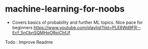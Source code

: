 # machine-learning-for-noobs

* Covers basics of probability and further ML topics. Nice pace for beginners
https://www.youtube.com/playlist?list=PLE6Wd9FR--Ecf_5nCbnSQMHqORpiChfJf


Todo : 
Improve Readme
